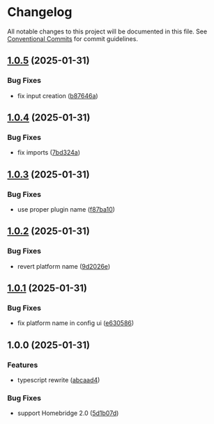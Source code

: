 # Changelog

All notable changes to this project will be documented in this file. See
[Conventional Commits](https://conventionalcommits.org) for commit guidelines.

## [1.0.5](https://github.com/jabrown93/homebridge-onkyo/compare/v1.0.4...v1.0.5) (2025-01-31)

### Bug Fixes

* fix input creation ([b87646a](https://github.com/jabrown93/homebridge-onkyo/commit/b87646abbbac841ac47968c288940f99d2b326b6))

## [1.0.4](https://github.com/jabrown93/homebridge-onkyo/compare/v1.0.3...v1.0.4) (2025-01-31)

### Bug Fixes

* fix imports ([7bd324a](https://github.com/jabrown93/homebridge-onkyo/commit/7bd324a4459a55e29f5e9190d4bd3a1988579c40))

## [1.0.3](https://github.com/jabrown93/homebridge-onkyo/compare/v1.0.2...v1.0.3) (2025-01-31)

### Bug Fixes

* use proper plugin name ([f87ba10](https://github.com/jabrown93/homebridge-onkyo/commit/f87ba10aa0ab1ae252a5939ddaafc2d314b90a09))

## [1.0.2](https://github.com/jabrown93/homebridge-onkyo/compare/v1.0.1...v1.0.2) (2025-01-31)

### Bug Fixes

* revert platform name ([9d2026e](https://github.com/jabrown93/homebridge-onkyo/commit/9d2026e31fe3ce3abea92c68d1f95ff3f554f9fd))

## [1.0.1](https://github.com/jabrown93/homebridge-onkyo/compare/v1.0.0...v1.0.1) (2025-01-31)

### Bug Fixes

* fix platform name in config ui ([e630586](https://github.com/jabrown93/homebridge-onkyo/commit/e630586a285df8f4ead527b2b38f946e4018bbff))

## 1.0.0 (2025-01-31)

### Features

* typescript rewrite ([abcaad4](https://github.com/jabrown93/homebridge-onkyo/commit/abcaad4341a8af70f5a3cc3781c3fddfbb07ea9b))

### Bug Fixes

* support Homebridge 2.0 ([5d1b07d](https://github.com/jabrown93/homebridge-onkyo/commit/5d1b07d6dce39cf143942b102840565083d338fd))
